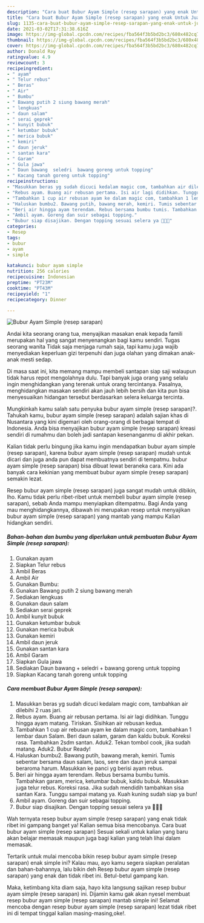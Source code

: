 ```yaml
---
description: "Cara buat Bubur Ayam Simple (resep sarapan) yang enak Untuk Jualan"
title: "Cara buat Bubur Ayam Simple (resep sarapan) yang enak Untuk Jualan"
slug: 1135-cara-buat-bubur-ayam-simple-resep-sarapan-yang-enak-untuk-jualan
date: 2021-03-02T17:31:38.616Z
image: https://img-global.cpcdn.com/recipes/fba564f3b5bd2bc3/680x482cq70/bubur-ayam-simple-resep-sarapan-foto-resep-utama.jpg
thumbnail: https://img-global.cpcdn.com/recipes/fba564f3b5bd2bc3/680x482cq70/bubur-ayam-simple-resep-sarapan-foto-resep-utama.jpg
cover: https://img-global.cpcdn.com/recipes/fba564f3b5bd2bc3/680x482cq70/bubur-ayam-simple-resep-sarapan-foto-resep-utama.jpg
author: Donald Ray
ratingvalue: 4.9
reviewcount: 3
recipeingredient:
- " ayam"
- " Telur rebus"
- " Beras"
- " Air"
- " Bumbu"
- " Bawang putih 2 siung bawang merah"
- " lengkuas"
- " daun salam"
- " serai geprek"
- " kunyit bubuk"
- " ketumbar bubuk"
- " merica bubuk"
- " kemiri"
- " daun jeruk"
- " santan kara"
- " Garam"
- " Gula jawa"
- " Daun bawang  seledri  bawang goreng untuk topping"
- " Kacang tanah goreng untuk topping"
recipeinstructions:
- "Masukkan beras yg sudah dicuci kedalam magic com, tambahkan air dilebihi 2 ruas jari."
- "Rebus ayam. Buang air rebusan pertama. Isi air lagi didihkan. Tunggu hingga ayam matang. Tiriskan. Sisihkan air rebusan kedua."
- "Tambahkan 1 cup air rebusan ayam ke dalam magic com, tambahkan 1 lembar daun Salam. Beri daun salam, garam dan kaldu bubuk. Koreksi rasa. Tambahkan 2sdm santan. Aduk2. Tekan tombol cook, jika sudah matang. Aduk2. Bubur Ready!"
- "Haluskan bumbu2. Bawang putih, bawang merah, kemiri. Tumis sebentar bersama daun salam, laos, sere dan daun jeruk sampai beraroma harum. Masukkan ke panci yg berisi ayam rebus."
- "Beri air hingga ayam terendam. Rebus bersama bumbu tumis. Tambahkan garam, merica, ketumbar bubuk, kaldu bubuk. Masukkan juga telur rebus. Koreksi rasa. Jika sudah mendidih tambahkan sisa santan Kara. Tunggu sampai matang ya. Kuah kuning sudah siap ya bun!"
- "Ambil ayam. Goreng dan suir sebagai topping."
- "Bubur siap disajikan. Dengan topping sesuai selera ya 🥰🥰🥰"
categories:
- Resep
tags:
- bubur
- ayam
- simple

katakunci: bubur ayam simple 
nutrition: 256 calories
recipecuisine: Indonesian
preptime: "PT23M"
cooktime: "PT43M"
recipeyield: "1"
recipecategory: Dinner

---
```



![Bubur Ayam Simple (resep sarapan)](https://img-global.cpcdn.com/recipes/fba564f3b5bd2bc3/680x482cq70/bubur-ayam-simple-resep-sarapan-foto-resep-utama.jpg)

Andai kita seorang orang tua, menyajikan masakan enak kepada famili merupakan hal yang sangat menyenangkan bagi kamu sendiri. Tugas seorang  wanita Tidak saja menjaga rumah saja, tapi kamu juga wajib menyediakan keperluan gizi terpenuhi dan juga olahan yang dimakan anak-anak mesti sedap.

Di masa  saat ini, kita memang mampu membeli santapan siap saji walaupun tidak harus repot mengolahnya dulu. Tapi banyak juga orang yang selalu ingin menghidangkan yang terenak untuk orang tercintanya. Pasalnya, menghidangkan masakan sendiri akan jauh lebih bersih dan kita pun bisa menyesuaikan hidangan tersebut berdasarkan selera keluarga tercinta. 



Mungkinkah kamu salah satu penyuka bubur ayam simple (resep sarapan)?. Tahukah kamu, bubur ayam simple (resep sarapan) adalah sajian khas di Nusantara yang kini digemari oleh orang-orang di berbagai tempat di Indonesia. Anda bisa menyajikan bubur ayam simple (resep sarapan) kreasi sendiri di rumahmu dan boleh jadi santapan kesenanganmu di akhir pekan.

Kalian tidak perlu bingung jika kamu ingin mendapatkan bubur ayam simple (resep sarapan), karena bubur ayam simple (resep sarapan) mudah untuk dicari dan juga anda pun dapat membuatnya sendiri di tempatmu. bubur ayam simple (resep sarapan) bisa dibuat lewat beraneka cara. Kini ada banyak cara kekinian yang membuat bubur ayam simple (resep sarapan) semakin lezat.

Resep bubur ayam simple (resep sarapan) juga sangat mudah untuk dibikin, lho. Kamu tidak perlu ribet-ribet untuk membeli bubur ayam simple (resep sarapan), sebab Anda mampu menyiapkan ditempatmu. Bagi Anda yang mau menghidangkannya, dibawah ini merupakan resep untuk menyajikan bubur ayam simple (resep sarapan) yang mantab yang mampu Kalian hidangkan sendiri.

<!--inarticleads1-->

##### Bahan-bahan dan bumbu yang diperlukan untuk pembuatan Bubur Ayam Simple (resep sarapan):

1. Gunakan  ayam
1. Siapkan  Telur rebus
1. Ambil  Beras
1. Ambil  Air
1. Gunakan  Bumbu:
1. Gunakan  Bawang putih 2 siung bawang merah
1. Sediakan  lengkuas
1. Gunakan  daun salam
1. Sediakan  serai geprek
1. Ambil  kunyit bubuk
1. Gunakan  ketumbar bubuk
1. Gunakan  merica bubuk
1. Gunakan  kemiri
1. Ambil  daun jeruk
1. Gunakan  santan kara
1. Ambil  Garam
1. Siapkan  Gula jawa
1. Sediakan  Daun bawang + seledri + bawang goreng untuk topping
1. Siapkan  Kacang tanah goreng untuk topping




<!--inarticleads2-->

##### Cara membuat Bubur Ayam Simple (resep sarapan):

1. Masukkan beras yg sudah dicuci kedalam magic com, tambahkan air dilebihi 2 ruas jari.
1. Rebus ayam. Buang air rebusan pertama. Isi air lagi didihkan. Tunggu hingga ayam matang. Tiriskan. Sisihkan air rebusan kedua.
1. Tambahkan 1 cup air rebusan ayam ke dalam magic com, tambahkan 1 lembar daun Salam. Beri daun salam, garam dan kaldu bubuk. Koreksi rasa. Tambahkan 2sdm santan. Aduk2. Tekan tombol cook, jika sudah matang. Aduk2. Bubur Ready!
1. Haluskan bumbu2. Bawang putih, bawang merah, kemiri. Tumis sebentar bersama daun salam, laos, sere dan daun jeruk sampai beraroma harum. Masukkan ke panci yg berisi ayam rebus.
1. Beri air hingga ayam terendam. Rebus bersama bumbu tumis. Tambahkan garam, merica, ketumbar bubuk, kaldu bubuk. Masukkan juga telur rebus. Koreksi rasa. Jika sudah mendidih tambahkan sisa santan Kara. Tunggu sampai matang ya. Kuah kuning sudah siap ya bun!
1. Ambil ayam. Goreng dan suir sebagai topping.
1. Bubur siap disajikan. Dengan topping sesuai selera ya 🥰🥰🥰




Wah ternyata resep bubur ayam simple (resep sarapan) yang enak tidak ribet ini gampang banget ya! Kalian semua bisa mencobanya. Cara buat bubur ayam simple (resep sarapan) Sesuai sekali untuk kalian yang baru akan belajar memasak maupun juga bagi kalian yang telah lihai dalam memasak.

Tertarik untuk mulai mencoba bikin resep bubur ayam simple (resep sarapan) enak simple ini? Kalau mau, ayo kamu segera siapkan peralatan dan bahan-bahannya, lalu bikin deh Resep bubur ayam simple (resep sarapan) yang enak dan tidak ribet ini. Betul-betul gampang kan. 

Maka, ketimbang kita diam saja, hayo kita langsung sajikan resep bubur ayam simple (resep sarapan) ini. Dijamin kamu gak akan nyesel membuat resep bubur ayam simple (resep sarapan) mantab simple ini! Selamat mencoba dengan resep bubur ayam simple (resep sarapan) lezat tidak ribet ini di tempat tinggal kalian masing-masing,oke!.

